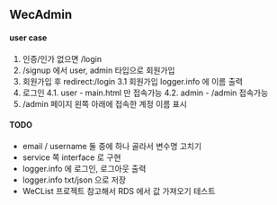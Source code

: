 ## WecAdmin


#### user case
1. 인증/인가 없으면 /login
2. /signup 에서 user, admin 타입으로 회원가입
3. 회원가입 후 redirect:/login
  3.1 회원가입 logger.info 에 이름 출력 
4. 로그인
  4.1. user - main.html 만 접속가능
  4.2. admin - /admin 접속가능
5. /admin 페이지 왼쪽 아래에 접속한 계정 이름 표시


#### TODO
- email / username 둘 중에 하나 골라서 변수명 고치기
- service 쪽 interface 로 구현
- logger.info 에 로그인, 로그아웃 출력
- logger.info txt/json 으로 저장
- WeCList 프로젝트 참고해서 RDS 에서 값 가져오기 테스트 
